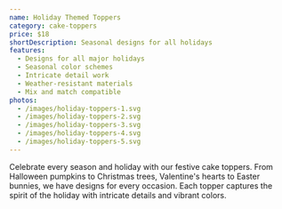 ```yaml
---
name: Holiday Themed Toppers
category: cake-toppers
price: $18
shortDescription: Seasonal designs for all holidays
features:
  - Designs for all major holidays
  - Seasonal color schemes
  - Intricate detail work
  - Weather-resistant materials
  - Mix and match compatible
photos:
  - /images/holiday-toppers-1.svg
  - /images/holiday-toppers-2.svg
  - /images/holiday-toppers-3.svg
  - /images/holiday-toppers-4.svg
  - /images/holiday-toppers-5.svg
---
```


Celebrate every season and holiday with our festive cake toppers.
From Halloween pumpkins to Christmas trees, Valentine's hearts to Easter bunnies, we have designs for every occasion.
Each topper captures the spirit of the holiday with intricate details and vibrant colors.